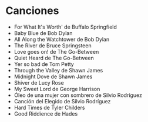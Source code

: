 # Canciones

- For What It's Worth' de Buffalo Springfield
- Baby Blue de Bob Dylan
- All Along the Watchtower de Bob Dylan
- The River de Bruce Springsteen
- Love goes on! de The Go-Between
- Quiet Heard de The Go-Between
- Yer so bad de Tom Petty
- Through the Valley de Shawn James
- Midnight Dove de Shawn James
- Shiver de Lucy Rose
- My Sweet Lord de George Harrison
- Óleo de una mujer con sombrero de Silvio Rodríguez
- Canción del Elegido de Silvio Rodríguez
- Hard Times de Tyler Childers
- Good Riddience de Hades
